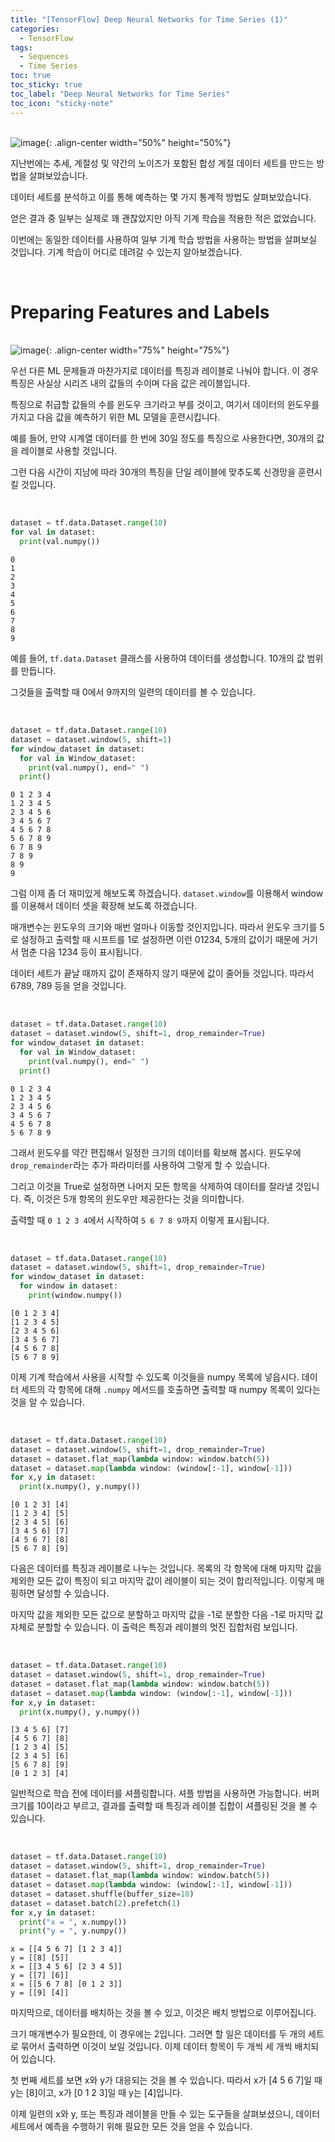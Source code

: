 ```yaml
---
title: "[TensorFlow] Deep Neural Networks for Time Series (1)"
categories:
  - TensorFlow
tags:
  - Sequences
  - Time Series
toc: true
toc_sticky: true
toc_label: "Deep Neural Networks for Time Series"
toc_icon: "sticky-note"
---
```


<br>![image](https://github.com/leechanwoo-kor/leechanwoo-kor.github.io/assets/55765292/141bbde2-afa6-4d8c-ac8a-50c7d70e8757){: .align-center width="50%" height="50%"}<br>

지난번에는 추세, 계절성 및 약간의 노이즈가 포함된 합성 계절 데이터 세트를 만드는 방법을 살펴보았습니다.

데이터 세트를 분석하고 이를 통해 예측하는 몇 가지 통계적 방법도 살펴보았습니다.

얻은 결과 중 일부는 실제로 꽤 괜찮았지만 아직 기계 학습을 적용한 적은 없었습니다.

이번에는 동일한 데이터를 사용하여 일부 기계 학습 방법을 사용하는 방법을 살펴보실 것입니다. 기계 학습이 어디로 데려갈 수 있는지 알아보겠습니다.

<br>

# Preparing Features and Labels

<br>![image](https://github.com/leechanwoo-kor/leechanwoo-kor.github.io/assets/55765292/89922764-7eb6-45c1-95fe-7f89ca266708){: .align-center width="75%" height="75%"}<br>

우선 다른 ML 문제들과 마찬가지로 데이터를 특징과 레이블로 나눠야 합니다. 이 경우 특징은 사실상 시리즈 내의 값들의 수이며 다음 값은 레이블입니다.

특징으로 취급할 값들의 수를 윈도우 크기라고 부를 것이고, 여기서 데이터의 윈도우를 가지고 다음 값을 예측하기 위한 ML 모델을 훈련시킵니다.

예를 들어, 만약 시계열 데이터를 한 번에 30일 정도를 특징으로 사용한다면, 30개의 값을 레이블로 사용할 것입니다.

그런 다음 시간이 지남에 따라 30개의 특징을 단일 레이블에 맞추도록 신경망을 훈련시킬 것입니다.

<br>

```python
dataset = tf.data.Dataset.range(10)
for val in dataset:
  print(val.numpy())
```

```
0
1
2
3
4
5
6
7
8
9
```

예를 들어, `tf.data.Dataset` 클래스를 사용하여 데이터를 생성합니다. 10개의 값 범위를 만듭니다.

그것들을 출력할 때 0에서 9까지의 일련의 데이터를 볼 수 있습니다.

<br>

```python
dataset = tf.data.Dataset.range(10)
dataset = dataset.window(5, shift=1)
for window_dataset in dataset:
  for val in Window_dataset:
    print(val.numpy(), end=" ")
  print()
```

```
0 1 2 3 4
1 2 3 4 5
2 3 4 5 6
3 4 5 6 7
4 5 6 7 8
5 6 7 8 9
6 7 8 9
7 8 9
8 9
9
```

그럼 이제 좀 더 재미있게 해보도록 하겠습니다. `dataset.window`를 이용해서 window를 이용해서 데이터 셋을 확장해 보도록 하겠습니다.

매개변수는 윈도우의 크기와 매번 얼마나 이동할 것인지입니다. 따라서 윈도우 크기를 5로 설정하고 출력할 때 시프트를 1로 설정하면 이런 01234, 5개의 값이기 때문에 거기서 멈춘 다음 1234 등이 표시됩니다.

데이터 세트가 끝날 때까지 값이 존재하지 않기 때문에 값이 줄어들 것입니다. 따라서 6789, 789 등을 얻을 것입니다.

<br>

```python
dataset = tf.data.Dataset.range(10)
dataset = dataset.window(5, shift=1, drop_remainder=True)
for window_dataset in dataset:
  for val in Window_dataset:
    print(val.numpy(), end=" ")
  print()
```

```
0 1 2 3 4
1 2 3 4 5
2 3 4 5 6
3 4 5 6 7
4 5 6 7 8
5 6 7 8 9
```

그래서 윈도우를 약간 편집해서 일정한 크기의 데이터를 확보해 봅시다. 윈도우에 `drop_remainder`라는 추가 파라미터를 사용하여 그렇게 할 수 있습니다.

그리고 이것을 True로 설정하면 나머지 모든 항목을 삭제하여 데이터를 잘라낼 것입니다. 즉, 이것은 5개 항목의 윈도우만 제공한다는 것을 의미합니다.

출력할 때 `0 1 2 3 4`에서 시작하여 `5 6 7 8 9`까지 이렇게 표시됩니다.

<br>

```python
dataset = tf.data.Dataset.range(10)
dataset = dataset.window(5, shift=1, drop_remainder=True)
for window_dataset in dataset:
  for window in dataset:
    print(window.numpy())
```

```
[0 1 2 3 4]
[1 2 3 4 5]
[2 3 4 5 6]
[3 4 5 6 7]
[4 5 6 7 8]
[5 6 7 8 9]
```

이제 기계 학습에서 사용을 시작할 수 있도록 이것들을 numpy 목록에 넣읍시다. 데이터 세트의 각 항목에 대해 `.numpy` 메서드를 호출하면 출력할 때 numpy 목록이 있다는 것을 알 수 있습니다.

<br>

```python
dataset = tf.data.Dataset.range(10)
dataset = dataset.window(5, shift=1, drop_remainder=True)
dataset = dataset.flat_map(lambda window: window.batch(5))
dataset = dataset.map(lambda window: (window[:-1], window[-1]))
for x,y in dataset:
  print(x.numpy(), y.numpy())
```

```
[0 1 2 3] [4]
[1 2 3 4] [5]
[2 3 4 5] [6]
[3 4 5 6] [7]
[4 5 6 7] [8]
[5 6 7 8] [9]
```

다음은 데이터를 특징과 레이블로 나누는 것입니다. 목록의 각 항목에 대해 마지막 값을 제외한 모든 값이 특징이 되고 마지막 값이 레이블이 되는 것이 합리적입니다. 이렇게 매핑하면 달성할 수 있습니다.

마지막 값을 제외한 모든 값으로 분할하고 마지막 값을 -1로 분할한 다음 -1로 마지막 값 자체로 분할할 수 있습니다. 이 출력은 특징과 레이블의 멋진 집합처럼 보입니다.

<br>

```python
dataset = tf.data.Dataset.range(10)
dataset = dataset.window(5, shift=1, drop_remainder=True)
dataset = dataset.flat_map(lambda window: window.batch(5))
dataset = dataset.map(lambda window: (window[:-1], window[-1]))
for x,y in dataset:
  print(x.numpy(), y.numpy())
```

```
[3 4 5 6] [7]
[4 5 6 7] [8]
[1 2 3 4] [5]
[2 3 4 5] [6]
[5 6 7 8] [9]
[0 1 2 3] [4]
```

일반적으로 학습 전에 데이터를 셔플링합니다. 셔플 방법을 사용하면 가능합니다. 버퍼 크기를 10이라고 부르고, 결과를 출력할 때 특징과 레이블 집합이 셔플링된 것을 볼 수 있습니다.

<br>

```python
dataset = tf.data.Dataset.range(10)
dataset = dataset.window(5, shift=1, drop_remainder=True)
dataset = dataset.flat_map(lambda window: window.batch(5))
dataset = dataset.map(lambda window: (window[:-1], window[-1]))
dataset = dataset.shuffle(buffer_size=10)
dataset = dataset.batch(2).prefetch(1)
for x,y in dataset:
  print("x = ", x.numpy())
  print("y = ", y.numpy())
```

```
x = [[4 5 6 7] [1 2 3 4]]
y = [[8] [5]]
x = [[3 4 5 6] [2 3 4 5]]
y = [[7] [6]]
x = [[5 6 7 8] [0 1 2 3]]
y = [[9] [4]]
```

마지막으로, 데이터를 배치하는 것을 볼 수 있고, 이것은 배치 방법으로 이루어집니다.

크기 매개변수가 필요한데, 이 경우에는 2입니다. 그러면 할 일은 데이터를 두 개의 세트로 묶어서 출력하면 이것이 보일 것입니다. 이제 데이터 항목이 두 개씩 세 개씩 배치되어 있습니다.

첫 번째 세트를 보면 x와 y가 대응되는 것을 볼 수 있습니다. 따라서 x가 [4 5 6 7]일 때 y는 [8]이고, x가 [0 1 2 3]일 때 y는 [4]입니다.

이제 일련의 x와 y, 또는 특징과 레이블을 만들 수 있는 도구들을 살펴보셨으니, 데이터 세트에서 예측을 수행하기 위해 필요한 모든 것을 얻을 수 있습니다.
